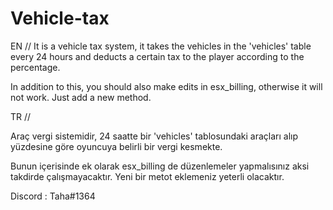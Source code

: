 # Vehicle-tax





EN //
It is a vehicle tax system, it takes the vehicles in the 'vehicles' table every 24 hours and deducts a certain tax to the player according to the percentage.

In addition to this, you should also make edits in esx_billing, otherwise it will not work. Just add a new method.

TR //

Araç vergi sistemidir,  24 saatte bir 'vehicles' tablosundaki araçları alıp yüzdesine göre oyuncuya belirli bir vergi kesmekte.


Bunun içerisinde ek olarak esx_billing de düzenlemeler yapmalısınız aksi takdirde çalışmayacaktır.
Yeni bir metot eklemeniz yeterli olacaktır. 





Discord : Taha#1364
